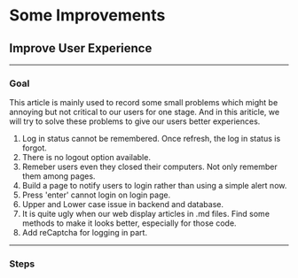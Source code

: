 # Some Improvements

## Improve User Experience

---

### Goal

This article is mainly used to record some small problems which might be annoying but not critical to our users for one stage. And in this ariticle, we will try to solve these problems to give our users better experiences.

1. Log in status cannot be remembered. Once refresh, the log in status is forgot.
2. There is no logout option available.
3. Remeber users even they closed their computers. Not only remember them among pages.
4. Build a page to notify users to login rather than using a simple alert now.
5. Press 'enter' cannot login on login page.
6. Upper and Lower case issue in backend and database.
7. It is quite ugly when our web display articles in .md files. Find some methods to make it looks better, especially for those code.
8. Add reCaptcha for logging in part.

---

### Steps